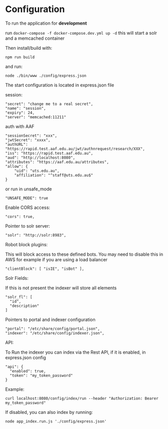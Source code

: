 # Configuration

To run the application for **development**

run `docker-compose -f docker-compose.dev.yml up -d` this will start a solr and a memcached container

Then install/build with:
```shell
npm run build
```
and run:
```shell
node ./bin/www ./config/express.json
```

The start configuration is located in express.json file

session:
```shell
"secret": "change me to a real secret",
"name": "session",
"expiry": 24,
"server": "memcached:11211"
```

auth with AAF
```shell
"sessionSecret": "xxx",
"jwtSecret": "xxxx",
"authURL": "https://rapid.test.aaf.edu.au/jwt/authnrequest/research/XXX",
"iss": "https://rapid.test.aaf.edu.au",
"aud": "http://localhost:8080",
"attributes": "https://aaf.edu.au/attributes",
"allow": {
    "uid": "uts.edu.au",
    "affiliation": "^staff@uts.edu.au$"
}
```
or run in unsafe_mode
```shell
"UNSAFE_MODE": true

```
Enable CORS access:
```shell
"cors": true,
```

Pointer to solr server:
```shell
"solr": "http://solr:8983",

```
Robot block plugins:

This will block access to these defined bots. 
You may need to disable this in AWS for example if you are using a load balancer
```shell
"clientBlock": [ "isIE", "isBot" ],

```

Solr Fields:

If this is not present the indexer will store all elements
```shell
"solr_fl": [
  "id",
  "description"
]
```

Pointers to portal and indexer configuration
```shell
"portal": "/etc/share/config/portal.json",
"indexer": "/etc/share/config/indexer.json",
```

API:

To Run the indexer you can index via the Rest API, if it is enabled, in express.json config
```shell
"api": {
  "enabled": true,
  "token": "my_token_password"
}
```
Example:
```shell
curl localhost:8080/config/index/run --header "Authorization: Bearer my_token_password"
```

If disabled, you can also index by running:

```shell
node app_index.run.js './config/express.json'
```
